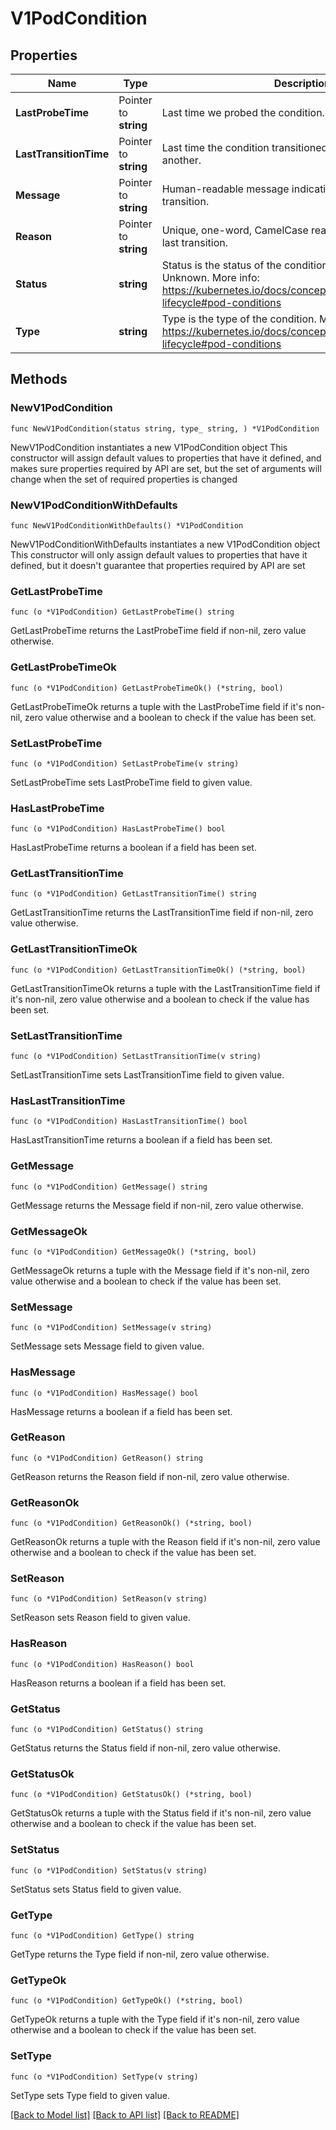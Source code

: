 # V1PodCondition

## Properties

Name | Type | Description | Notes
------------ | ------------- | ------------- | -------------
**LastProbeTime** | Pointer to **string** | Last time we probed the condition. | [optional] 
**LastTransitionTime** | Pointer to **string** | Last time the condition transitioned from one status to another. | [optional] 
**Message** | Pointer to **string** | Human-readable message indicating details about last transition. | [optional] 
**Reason** | Pointer to **string** | Unique, one-word, CamelCase reason for the condition&#39;s last transition. | [optional] 
**Status** | **string** | Status is the status of the condition. Can be True, False, Unknown. More info: https://kubernetes.io/docs/concepts/workloads/pods/pod-lifecycle#pod-conditions | 
**Type** | **string** | Type is the type of the condition. More info: https://kubernetes.io/docs/concepts/workloads/pods/pod-lifecycle#pod-conditions | 

## Methods

### NewV1PodCondition

`func NewV1PodCondition(status string, type_ string, ) *V1PodCondition`

NewV1PodCondition instantiates a new V1PodCondition object
This constructor will assign default values to properties that have it defined,
and makes sure properties required by API are set, but the set of arguments
will change when the set of required properties is changed

### NewV1PodConditionWithDefaults

`func NewV1PodConditionWithDefaults() *V1PodCondition`

NewV1PodConditionWithDefaults instantiates a new V1PodCondition object
This constructor will only assign default values to properties that have it defined,
but it doesn't guarantee that properties required by API are set

### GetLastProbeTime

`func (o *V1PodCondition) GetLastProbeTime() string`

GetLastProbeTime returns the LastProbeTime field if non-nil, zero value otherwise.

### GetLastProbeTimeOk

`func (o *V1PodCondition) GetLastProbeTimeOk() (*string, bool)`

GetLastProbeTimeOk returns a tuple with the LastProbeTime field if it's non-nil, zero value otherwise
and a boolean to check if the value has been set.

### SetLastProbeTime

`func (o *V1PodCondition) SetLastProbeTime(v string)`

SetLastProbeTime sets LastProbeTime field to given value.

### HasLastProbeTime

`func (o *V1PodCondition) HasLastProbeTime() bool`

HasLastProbeTime returns a boolean if a field has been set.

### GetLastTransitionTime

`func (o *V1PodCondition) GetLastTransitionTime() string`

GetLastTransitionTime returns the LastTransitionTime field if non-nil, zero value otherwise.

### GetLastTransitionTimeOk

`func (o *V1PodCondition) GetLastTransitionTimeOk() (*string, bool)`

GetLastTransitionTimeOk returns a tuple with the LastTransitionTime field if it's non-nil, zero value otherwise
and a boolean to check if the value has been set.

### SetLastTransitionTime

`func (o *V1PodCondition) SetLastTransitionTime(v string)`

SetLastTransitionTime sets LastTransitionTime field to given value.

### HasLastTransitionTime

`func (o *V1PodCondition) HasLastTransitionTime() bool`

HasLastTransitionTime returns a boolean if a field has been set.

### GetMessage

`func (o *V1PodCondition) GetMessage() string`

GetMessage returns the Message field if non-nil, zero value otherwise.

### GetMessageOk

`func (o *V1PodCondition) GetMessageOk() (*string, bool)`

GetMessageOk returns a tuple with the Message field if it's non-nil, zero value otherwise
and a boolean to check if the value has been set.

### SetMessage

`func (o *V1PodCondition) SetMessage(v string)`

SetMessage sets Message field to given value.

### HasMessage

`func (o *V1PodCondition) HasMessage() bool`

HasMessage returns a boolean if a field has been set.

### GetReason

`func (o *V1PodCondition) GetReason() string`

GetReason returns the Reason field if non-nil, zero value otherwise.

### GetReasonOk

`func (o *V1PodCondition) GetReasonOk() (*string, bool)`

GetReasonOk returns a tuple with the Reason field if it's non-nil, zero value otherwise
and a boolean to check if the value has been set.

### SetReason

`func (o *V1PodCondition) SetReason(v string)`

SetReason sets Reason field to given value.

### HasReason

`func (o *V1PodCondition) HasReason() bool`

HasReason returns a boolean if a field has been set.

### GetStatus

`func (o *V1PodCondition) GetStatus() string`

GetStatus returns the Status field if non-nil, zero value otherwise.

### GetStatusOk

`func (o *V1PodCondition) GetStatusOk() (*string, bool)`

GetStatusOk returns a tuple with the Status field if it's non-nil, zero value otherwise
and a boolean to check if the value has been set.

### SetStatus

`func (o *V1PodCondition) SetStatus(v string)`

SetStatus sets Status field to given value.


### GetType

`func (o *V1PodCondition) GetType() string`

GetType returns the Type field if non-nil, zero value otherwise.

### GetTypeOk

`func (o *V1PodCondition) GetTypeOk() (*string, bool)`

GetTypeOk returns a tuple with the Type field if it's non-nil, zero value otherwise
and a boolean to check if the value has been set.

### SetType

`func (o *V1PodCondition) SetType(v string)`

SetType sets Type field to given value.



[[Back to Model list]](../README.md#documentation-for-models) [[Back to API list]](../README.md#documentation-for-api-endpoints) [[Back to README]](../README.md)


